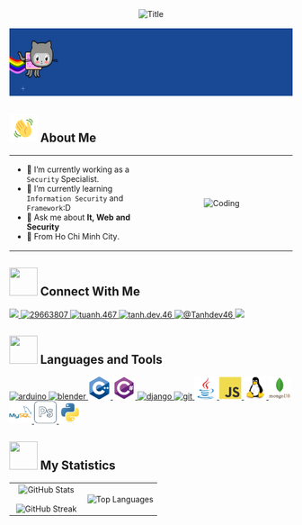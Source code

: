 <div align="center">
  <img src="https://readme-typing-svg.herokuapp.com?font=Architects+Daughter&color=%2338C2FF&size=50&center=true&vCenter=true&height=60&width=600&lines=Hello!+I'm+TuanAnh;Welcome+to+my+profile!" alt="Title"></img>
</div> 

<br>
 
<div align="center">
    <img src="https://raw.githubusercontent.com/ashu-guo/ashu-guo/master/assets/fly.webp" height="120px" />
</div>

## <img src="https://raw.githubusercontent.com/ashu-guo/ashu-guo/main/assets/wave.gif" width="50px" height="50px"></img> About Me

<table align="center">
<tr border="none">
<td width="50%" align="left">

- 🔭 I’m currently working as a `Security` Specialist.
- 🌱 I’m currently learning `Information Security` and `Framework`:D
- 💬 Ask me about **It, Web and Security**
- 📍 From Ho Chi Minh City.

</td>
<td width="50%" align="center">
  <img align="center" alt="Coding" width="450" src="https://repository-images.githubusercontent.com/588181932/e36ec678-7984-4cdd-8e4c-a3932772ff8e">
</td>
</tr> 
</table>

## <img src="https://media.giphy.com/media/q04LWeH7IDaZsDkBkf/giphy.gif" width="50px" height="50px"></img> Connect With Me

<div align="left">
<a href="www.linkedin.com/in/phạm-tuấn-anh-0a43a9341" target="blank">
  <img  src="https://img.shields.io/badge/-LinkedIn-%230077B5?style=for-the-badge&logo=linkedin&logoColor=white" target="blank />
</a>
<a href="https://stackoverflow.com/users/29663807" target="blank">
  <img  src="https://img.shields.io/badge/-Stack%20overflow-FE7A16?style=for-the-badge&logo=stack-overflow&logoColor=white" alt="29663807" target="blank />
</a>
<a href="https://www.facebook.com/tuanh.467/" target="blank">
  <img src="https://img.shields.io/badge/-Facebook-%230047B3.svg?&style=for-the-badge&logo=facebook&logoColor=white" alt="tuanh.467" target="blank />
</a>
<a href="https://www.instagram.com/tanh.dev.46/" target="blank">
  <img src="https://img.shields.io/badge/-Instagram-%23E4405F?style=for-the-badge&logo=instagram&logoColor=white" alt="tanh.dev.46" target="blank/>
</a>
<a href="https://www.youtube.com/@Tanhdev46" target="blank">
  <img src="https://img.shields.io/badge/YouTube-FF0000?style=for-the-badge&logo=youtube&logoColor=white" alt="@Tanhdev46" target="blank/>
</a>
<a href="mailto:ptuananh7787@gmail.com" target="blank">
  <img src="https://img.shields.io/badge/-Gmail-%23333?style=for-the-badge&logo=gmail&logoColor=white" target="_blank">
</a>
</div>

## <img src="https://media.giphy.com/media/M4NykXxUE0HAcK7UJ6/giphy.gif" width="50px" height="50px"></img> Languages and Tools

<p align="left"> 
  <a href="https://www.arduino.cc/" target="_blank" rel="noreferrer"> 
    <img src="https://cdn.worldvectorlogo.com/logos/arduino-1.svg" alt="arduino" width="40" height="40"/> </a> 
  <a href="https://www.blender.org/" target="_blank" rel="noreferrer"> 
    <img src="https://download.blender.org/branding/community/blender_community_badge_white.svg" alt="blender" width="40" height="40"/> </a> 
  <a href="https://www.w3schools.com/cpp/" target="_blank" rel="noreferrer"> 
    <img src="https://raw.githubusercontent.com/devicons/devicon/master/icons/cplusplus/cplusplus-original.svg" alt="cplusplus" width="40" height="40"/> </a> 
  <a href="https://www.w3schools.com/cs/" target="_blank" rel="noreferrer"> 
    <img src="https://raw.githubusercontent.com/devicons/devicon/master/icons/csharp/csharp-original.svg" alt="csharp" width="40" height="40"/> </a> 
  <a href="https://www.djangoproject.com/" target="_blank" rel="noreferrer"> 
    <img src="https://cdn.worldvectorlogo.com/logos/django.svg" alt="django" width="40" height="40"/> </a> 
  <a href="https://git-scm.com/" target="_blank" rel="noreferrer"> 
    <img src="https://www.vectorlogo.zone/logos/git-scm/git-scm-icon.svg" alt="git" width="40" height="40"/> </a> 
  <a href="https://www.java.com" target="_blank" rel="noreferrer"> 
    <img src="https://raw.githubusercontent.com/devicons/devicon/master/icons/java/java-original.svg" alt="java" width="40" height="40"/> </a> 
  <a href="https://developer.mozilla.org/en-US/docs/Web/JavaScript" target="_blank" rel="noreferrer"> 
    <img src="https://raw.githubusercontent.com/devicons/devicon/master/icons/javascript/javascript-original.svg" alt="javascript" width="40" height="40"/> </a> 
  <a href="https://www.linux.org/" target="_blank" rel="noreferrer"> 
    <img src="https://raw.githubusercontent.com/devicons/devicon/master/icons/linux/linux-original.svg" alt="linux" width="40" height="40"/> </a> 
  <a href="https://www.mongodb.com/" target="_blank" rel="noreferrer"> 
    <img src="https://raw.githubusercontent.com/devicons/devicon/master/icons/mongodb/mongodb-original-wordmark.svg" alt="mongodb" width="40" height="40"/></a> 
  <a href="https://www.mysql.com/" target="_blank" rel="noreferrer"> 
    <img src="https://raw.githubusercontent.com/devicons/devicon/master/icons/mysql/mysql-original-wordmark.svg" alt="mysql" width="40" height="40"/> </a> 
  <a href="https://www.photoshop.com/en" target="_blank" rel="noreferrer"> 
    <img src="https://raw.githubusercontent.com/devicons/devicon/master/icons/photoshop/photoshop-line.svg" alt="photoshop" width="40" height="40"/> </a> 
  <a href="https://www.python.org" target="_blank" rel="noreferrer"> 
    <img src="https://raw.githubusercontent.com/devicons/devicon/master/icons/python/python-original.svg" alt="python" width="40" height="40"/> </a> 
</p>

## <img src="https://media2.giphy.com/media/QssGEmpkyEOhBCb7e1/giphy.gif?cid=ecf05e47a0n3gi1bfqntqmob8g9aid1oyj2wr3ds3mg700bl&rid=giphy.gif" width="50px" height="50px"> My Statistics

<table align="center" style="border-collapse: collapse;">
  <tr>
    <td width="50%" align="center">
      <img align="center" src="https://github-readme-stats.vercel.app/api?username=Tuan-Anh-IT&show_icons=true&theme=tokyonight&include_all_commits=true&count_private=true" alt="GitHub Stats" />
      <br><br>
      <img title="🔥 Get streak stats for your profile at git.io/streak-stats" alt="GitHub Streak" src="https://github-readme-streak-stats.herokuapp.com/?user=Tuan-Anh-IT&show_icons=true&theme=tokyonight&include_all_commits=true&count_private=true" />
    </td>
    <td width="50%" align="center">
      <img align="center" src="https://github-readme-stats.anuraghazra1.vercel.app/api/top-langs/?username=Tuan-Anh-IT&show_icons=true&theme=tokyonight&include_all_commits=true&count_private=true&langs_count=10" alt="Top Languages" />
    </td>
  </tr>
</table>

<p align="center">
  <picture>
    <source media="(prefers-color-scheme: dark)" srcset="https://raw.githubusercontent.com/Tuan-Anh-IT/Tuan-Anh-IT/master/assets/github-contribution-grid-snake.svg">
    <source media="(prefers-color-scheme: light)" srcset="https://raw.githubusercontent.com/Tuan-Anh-IT/Tuan-Anh-IT/master/assets/github-contribution-grid-snake.svg">
  </picture>
</p>
